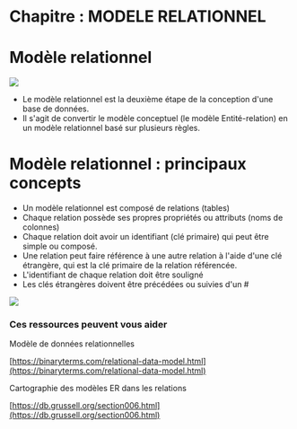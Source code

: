# Chapitre : MODELE RELATIONNEL


# Modèle relationnel

![](https://i.imgur.com/cn2i1fh.png)

* Le modèle relationnel est la deuxième étape de la conception d'une base de données.
* Il s'agit de convertir le modèle conceptuel (le modèle Entité-relation) en un modèle relationnel basé sur plusieurs règles.

# Modèle relationnel : principaux concepts

* Un modèle relationnel est composé de relations (tables)
* Chaque relation possède ses propres propriétés ou attributs (noms de colonnes)
* Chaque relation doit avoir un identifiant (clé primaire) qui peut être simple ou composé.
* Une relation peut faire référence à une autre relation à l'aide d'une clé étrangère, qui est la clé primaire de la relation référencée.
* L'identifiant de chaque relation doit être souligné
* Les clés étrangères doivent être précédées ou suivies d'un #

![](https://i.imgur.com/IrueoZo.png)

### Ces ressources peuvent vous aider

Modèle de données relationnelles

[https://binaryterms.com/relational-data-model.html](https://binaryterms.com/relational-data-model.html)

Cartographie des modèles ER dans les relations

[https://db.grussell.org/section006.html](https://db.grussell.org/section006.html)
